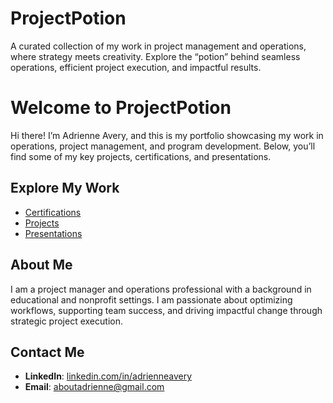 # ProjectPotion
A curated collection of my work in project management and operations, where strategy meets creativity. Explore the “potion” behind seamless operations, efficient project execution, and impactful results.
# Welcome to ProjectPotion

Hi there! I’m Adrienne Avery, and this is my portfolio showcasing my work in operations, project management, and program development. Below, you’ll find some of my key projects, certifications, and presentations.

## Explore My Work
- [Certifications](./Certifications)
- [Projects](./Projects)
- [Presentations](./Presentations)

## About Me
I am a project manager and operations professional with a background in educational and nonprofit settings. I am passionate about optimizing workflows, supporting team success, and driving impactful change through strategic project execution.

## Contact Me
- **LinkedIn**: [linkedin.com/in/adrienneavery](https://linkedin.com/in/adrienneavery)
- **Email**: [aboutadrienne@gmail.com](mailto:aboutadrienne@gmail.com)
